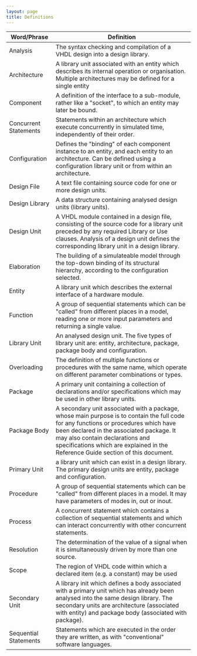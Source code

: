 ```yaml
---
layout: page
title: Definitions
---
```


<!-- Generated using https://www.tablesgenerator.com/markdown_tables -->

<table class="define">
    <thead>
        <tr>
            <th>Word/Phrase</th>
            <th>Definition</th>
        </tr>
    </thead>
    <tbody>
        <tr>
            <td>Analysis</td>
            <td>The syntax checking and compilation of a VHDL design into a design library.</td>
        </tr>
        <tr>
            <td>Architecture</td>
            <td>A library unit associated with an entity which describes its internal operation or organisation. Multiple architectures may be defined for a single entity</td>
        </tr>
        <tr>
            <td>Component</td>
            <td>A definition of the interface to a sub-module, rather like a "socket", to which an entity may later be bound.</td>
        </tr>
        <tr>
            <td>Concurrent Statements</td>
            <td>Statements within an architecture which execute concurrently in simulated time, independently of their order.</td>
        </tr>
        <tr>
            <td>Configuration</td>
            <td>Defines the "binding" of each component instance to an entity, and each entity to an architecture. Can be defined using a configuration library unit or from within an architecture.</td>
        </tr>
        <tr>
            <td>Design File</td>
            <td>A text file containing source code for one or more design units.</td>
        </tr>
        <tr>
            <td>Design Library</td>
            <td>A data structure containing analysed design units (library units).</td>
        </tr>
        <tr>
            <td>Design Unit</td>
            <td>A VHDL module contained in a design file, consisting of the source code for a library unit preceded by any required Library or Use clauses. Analysis of a design unit defines the corresponding library unit in a design library. </td>
        </tr>
        <tr>
            <td>Elaboration</td>
            <td>The building of a simulateable model through the top-down binding of its structural hierarchy, according to the configuration selected. </td>
        </tr>
        <tr>
            <td>Entity</td>
            <td>A library unit which describes the external interface of a hardware module.</td>
        </tr>
        <tr>
            <td>Function</td>
            <td>A group of sequential statements which can be "called" from different places in a model, reading one or more input parameters and returning a single value. </td>
        </tr>
        <tr>
            <td>Library Unit</td>
            <td>An analysed design unit. The five types of library unit are: entity, architecture, package, package body and configuration. </td>
        </tr>
        <tr>
            <td>Overloading</td>
            <td>The definition of multiple functions or procedures with the same name, which operate on different parameter combinations or types. </td>
        </tr>
        <tr>
            <td>Package</td>
            <td>A primary unit containing a collection of declarations and/or specifications which may be used in other library units. </td>
        </tr>
        <tr>
            <td>Package Body</td>
            <td>A secondary unit associated with a package, whose main purpose is to contain the full code for any functions or procedures which have been declared in the associated package. It may also contain declarations and specifications which
                are explained in the Reference Guide section of this document. </td>
        </tr>
        <tr>
            <td>Primary Unit</td>
            <td>a library unit which can exist in a design library. The primary design units are entity, package and configuration. </td>
        </tr>
        <tr>
            <td>Procedure</td>
            <td>A group of sequential statements which can be "called" from different places in a model. It may have parameters of modes in, out or inout.</td>
        </tr>
        <tr>
            <td>Process</td>
            <td>A concurrent statement which contains a collection of sequential statements and which can interact concurrently with other concurrent statements.</td>
        </tr>
        <tr>
            <td>Resolution</td>
            <td>The determination of the value of a signal when it is simultaneously driven by more than one source.</td>
        </tr>
        <tr>
            <td>Scope</td>
            <td>The region of VHDL code within which a declared item (e.g. a constant) may be used</td>
        </tr>
        <tr>
            <td>Secondary Unit</td>
            <td>A library init which defines a body associated with a primary unit which has already been analysed into the same design library. The secondary units are architecture (associated with entity) and package body (associated with package).
            </td>
        </tr>
        <tr>
            <td>Sequential Statements</td>
            <td>Statements which are executed in the order they are written, as with "conventional" software languages. </td>
        </tr>
    </tbody>
</table>
